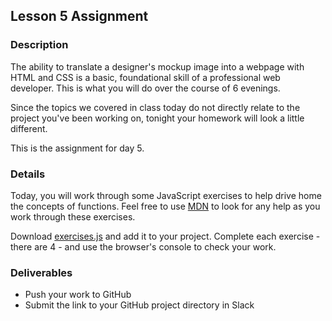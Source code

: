 ## Lesson 5 Assignment

### Description

The ability to translate a designer's mockup image into a webpage with HTML and CSS is a basic, foundational skill of a professional web developer. This is what you will do over the course of 6 evenings.

Since the topics we covered in class today do not directly relate to the project you've been working on, tonight your homework will look a little different.

This is the assignment for day 5.

### Details

Today, you will work through some JavaScript exercises to help drive home the concepts of functions. Feel free to use [MDN](https://developer.mozilla.org/en-US/docs/Web/JavaScript) to look for any help as you work through these exercises.

Download [exercises.js](./js/exercises.js) and add it to your project. Complete each exercise - there are 4 - and use the browser's console to check your work.

### Deliverables

* Push your work to GitHub
* Submit the link to your GitHub project directory in Slack
